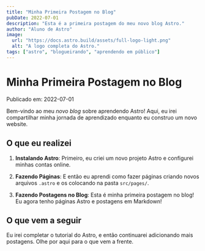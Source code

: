 ```yaml
---
title: "Minha Primeira Postagem no Blog"
pubDate: 2022-07-01
description: "Esta é a primeira postagem do meu novo blog Astro."
author: "Aluno de Astro"
image:
  url: "https://docs.astro.build/assets/full-logo-light.png"
  alt: "A logo completa do Astro."
tags: ["astro", "blogueirando", "aprendendo em público"]
---
```


# Minha Primeira Postagem no Blog

Publicado em: 2022-07-01

Bem-vindo ao meu _novo blog_ sobre aprendendo Astro! Aqui, eu irei compartilhar minha jornada de aprendizado enquanto eu construo um novo website.

## O que eu realizei

1. **Instalando Astro**: Primeiro, eu criei um novo projeto Astro e configurei minhas contas online.

2. **Fazendo Páginas**: E então eu aprendi como fazer páginas criando novos arquivos `.astro` e os colocando na pasta `src/pages/`.

3. **Fazendo Postagens no Blog**: Esta é minha primeira postagem no blog! Eu agora tenho páginas Astro e postagens em Markdown!

## O que vem a seguir

Eu irei completar o tutorial do Astro, e então continuarei adicionando mais postagens. Olhe por aqui para o que vem a frente.
